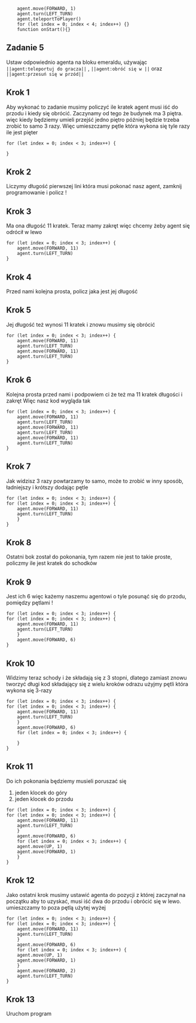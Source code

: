 ```blocks
    agent.move(FORWARD, 1)
    agent.turn(LEFT_TURN)
    agent.teleportToPlayer()
    for (let index = 0; index < 4; index++) {}
    function onStart(){}

```
## Zadanie 5
Ustaw odpowiednio agenta na bloku emeraldu, używając ``||agent:teleportuj do gracza||`` ,
``||agent:obróć się w ||`` oraz  ``||agent:przesuń się w przód||``

## Krok 1
Aby wykonać to zadanie musimy policzyć ile kratek agent musi iść do przodu i kiedy się 
obrócić. Zaczynamy od tego że budynek ma 3 piętra. więc kiedy będziemy
umieli przejść jedno piętro później będzie trzeba zrobić to samo 3 razy.
Więc umieszczamy pętle która wykona się tyle razy ile jest pięter
```blocks
for (let index = 0; index < 3; index++) {
  
}

```
## Krok 2
Liczymy długość pierwszej lini która musi pokonać nasz agent, zamknij programowanie
i policz !

## Krok 3
Ma ona długość 11 kratek. Teraz mamy zakręt więc chcemy żeby agent się odrócił w lewo
```blocks 
for (let index = 0; index < 3; index++) {
    agent.move(FORWARD, 11)
    agent.turn(LEFT_TURN)
}

```
## Krok 4
Przed nami kolejna prosta, policz jaka jest jej długość

## Krok 5
Jej długość też wynosi 11 kratek i znowu musimy się obrócić

```blocks 
for (let index = 0; index < 3; index++) {
    agent.move(FORWARD, 11)
    agent.turn(LEFT_TURN)
    agent.move(FORWARD, 11)
    agent.turn(LEFT_TURN)
}

```
## Krok 6
Kolejna prosta przed nami i podpowiem ci że też ma 11 kratek długości i zakręt
Więc nasz kod wygląda tak
```blocks 
for (let index = 0; index < 3; index++) {
    agent.move(FORWARD, 11)
    agent.turn(LEFT_TURN)
    agent.move(FORWARD, 11)
    agent.turn(LEFT_TURN)
    agent.move(FORWARD, 11)
    agent.turn(LEFT_TURN)
}

```
## Krok 7
Jak widzisz 3 razy powtarzamy to samo, może to zrobić w inny sposób, ładniejszy i krótszy 
dodając pętle 
```blocks 
for (let index = 0; index < 3; index++) {
for (let index = 0; index < 3; index++) {
    agent.move(FORWARD, 11)
    agent.turn(LEFT_TURN)
    }
}

```
## Krok 8
Ostatni bok został do pokonania, tym razem nie jest to takie proste, policzmy
ile jest kratek do schodków
## Krok 9
Jest ich 6 więc każemy naszemu agentowi o tyle posunąć się do przodu, pomiędzy pętlami !
```blocks 
for (let index = 0; index < 3; index++) {
for (let index = 0; index < 3; index++) {
    agent.move(FORWARD, 11)
    agent.turn(LEFT_TURN)
    }
    agent.move(FORWARD, 6)
}

```
## Krok 10
Widzimy teraz schody i że składają się z 3 stopni, dlatego zamiast znowu tworzyć
długi kod składający się z wielu kroków odrazu użyjmy pętli która wykona się 3-razy

```blocks 
for (let index = 0; index < 3; index++) {
for (let index = 0; index < 3; index++) {
    agent.move(FORWARD, 11)
    agent.turn(LEFT_TURN)
    }
    agent.move(FORWARD, 6)
    for (let index = 0; index < 3; index++) {
    
    }
}

```
## Krok 11
Do ich pokonania będziemy musieli poruszać się 
1. jeden klocek do góry 
2. jeden klocek do przodu

```blocks 
for (let index = 0; index < 3; index++) {
for (let index = 0; index < 3; index++) {
    agent.move(FORWARD, 11)
    agent.turn(LEFT_TURN)
    }
    agent.move(FORWARD, 6)
    for (let index = 0; index < 3; index++) {
    agent.move(UP, 1)
    agent.move(FORWARD, 1)
    }
}

```
## Krok 12
Jako ostatni krok musimy ustawić agenta do pozycji z której zaczynał na początku 
aby to uzyskać, musi iść dwa do przodu i obrócić się w lewo. umieszczamy to poza pętlą
użytej wyżej
```blocks 
for (let index = 0; index < 3; index++) {
for (let index = 0; index < 3; index++) {
    agent.move(FORWARD, 11)
    agent.turn(LEFT_TURN)
    }
    agent.move(FORWARD, 6)
    for (let index = 0; index < 3; index++) {
    agent.move(UP, 1)
    agent.move(FORWARD, 1)
    }
    agent.move(FORWARD, 2)
    agent.turn(LEFT_TURN)
}

```
## Krok 13
Uruchom program

